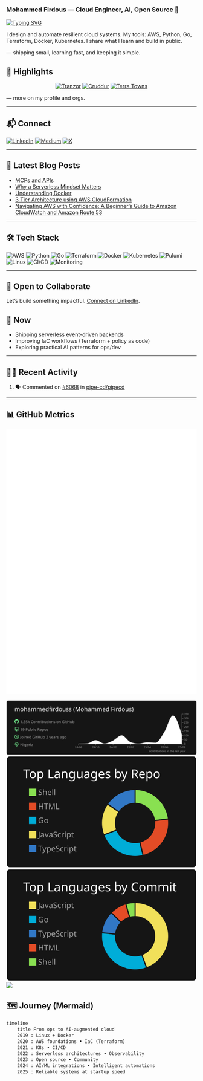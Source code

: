 ### Mohammed Firdous — Cloud Engineer, AI, Open Source 👋

[![Typing SVG](https://readme-typing-svg.demolab.com?font=Inter&weight=700&size=26&duration=3000&pause=600&color=00E7FF&center=true&vCenter=true&width=800&lines=Serverless+%2B+Infra+as+Code;Reliable+automation+at+startup+speed;AI-augmented+builder)](https://github.com/DenverCoder1/readme-typing-svg)

I design and automate resilient cloud systems. My tools: AWS, Python, Go, Terraform, Docker, Kubernetes. I share what I learn and build in public.

— shipping small, learning fast, and keeping it simple.

## 🌟 Highlights

<p align="center">
  <a href="https://github.com/mohammedfirdouss/Tranzor"><img src="https://github-readme-stats.vercel.app/api/pin/?username=mohammedfirdouss&repo=Tranzor&theme=react&border_radius=8" alt="Tranzor" /></a>
  <a href="https://github.com/mohammedfirdouss/aws-bootcamp-cruddur-2023"><img src="https://github-readme-stats.vercel.app/api/pin/?username=mohammedfirdouss&repo=aws-bootcamp-cruddur-2023&theme=react&border_radius=8" alt="Cruddur" /></a>
  <a href="https://github.com/mohammedfirdouss/terraform-beginner-bootcamp-2023"><img src="https://github-readme-stats.vercel.app/api/pin/?username=mohammedfirdouss&repo=terraform-beginner-bootcamp-2023&theme=react&border_radius=8" alt="Terra Towns" /></a>
</p>

— more on my profile and orgs.

---

## 📬 Connect

[![LinkedIn](https://img.shields.io/badge/LinkedIn-%230077B5.svg?logo=linkedin&logoColor=white)](https://www.linkedin.com/in/mohammedfirdousaraoye)
[![Medium](https://img.shields.io/badge/Medium-12100E?logo=medium&logoColor=white)](https://medium.com/@mohammedfirdousaraoye)
[![X](https://img.shields.io/badge/X-000000?logo=x&logoColor=white)](https://twitter.com/iamfirdouss)

---

## 📝 Latest Blog Posts

<!-- BLOG-POST-LIST:START -->
- [MCPs and APIs](https://medium.com/@mohammedfirdousaraoye/mcps-and-apis-6d4d3559da63?source=rss-19706121782c------2)
- [Why a Serverless Mindset Matters](https://medium.com/@mohammedfirdousaraoye/why-a-serverless-mindset-matters-a0103642631a?source=rss-19706121782c------2)
- [Understanding Docker](https://medium.com/@mohammedfirdousaraoye/understanding-docker-fdfc1edf3bbd?source=rss-19706121782c------2)
- [3 Tier Architecture using AWS CloudFormation](https://medium.com/@mohammedfirdousaraoye/3-tier-architecture-using-aws-cloudformation-419044db9587?source=rss-19706121782c------2)
- [Navigating AWS with Confidence: A Beginner’s Guide to Amazon CloudWatch and Amazon Route 53](https://medium.com/@mohammedfirdousaraoye/navigating-aws-with-confidence-a-beginners-guide-to-amazon-cloudwatch-and-amazon-route-53-38e1225cf0f0?source=rss-19706121782c------2)
<!-- BLOG-POST-LIST:END -->

---

## 🛠️ Tech Stack

![AWS](https://img.shields.io/badge/AWS-%23FF9900.svg?style=for-the-badge&logo=amazon-aws&logoColor=white)
![Python](https://img.shields.io/badge/python-3670A0?style=for-the-badge&logo=python&logoColor=ffdd54)
![Go](https://img.shields.io/badge/Go-00ADD8?style=for-the-badge&logo=go&logoColor=white)
![Terraform](https://img.shields.io/badge/terraform-%235835CC.svg?style=for-the-badge&logo=terraform&logoColor=white)
![Docker](https://img.shields.io/badge/docker-%230db7ed.svg?style=for-the-badge&logo=docker&logoColor=white)
![Kubernetes](https://img.shields.io/badge/Kubernetes-326CE5?logo=Kubernetes&logoColor=white&style=for-the-badge)
![Pulumi](https://img.shields.io/badge/Pulumi-8A3391?style=for-the-badge&logo=pulumi&logoColor=white)
![Linux](https://img.shields.io/badge/Linux-FCC624?style=for-the-badge&logo=linux&logoColor=black)
![CI/CD](https://img.shields.io/badge/CI%2FCD-FF5722?style=for-the-badge&logo=githubactions&logoColor=white)
![Monitoring](https://img.shields.io/badge/Monitoring-607D8B?style=for-the-badge&logo=prometheus&logoColor=white)

---

## 🤝 Open to Collaborate

Let’s build something impactful. [Connect on LinkedIn](https://www.linkedin.com/in/mohammedfirdousaraoye).

## 🔭 Now

- Shipping serverless event-driven backends
- Improving IaC workflows (Terraform + policy as code)
- Exploring practical AI patterns for ops/dev

---

## 🏃‍♂️ Recent Activity

<!--START_SECTION:activity-->
1. 🗣 Commented on [#6068](https://github.com/pipe-cd/pipecd/issues/6068#issuecomment-3194333196) in [pipe-cd/pipecd](https://github.com/pipe-cd/pipecd)
<!--END_SECTION:activity-->

---
## 📊 GitHub Metrics

![](./metrics.svg)

[![](https://raw.githubusercontent.com/mohammedfirdouss/mohammedfirdouss/main/profile-summary-card-output/dark/0-profile-details.svg)](https://github.com/vn7n24fzkq/github-profile-summary-cards)
[![](https://raw.githubusercontent.com/mohammedfirdouss/mohammedfirdouss/main/profile-summary-card-output/dark/1-repos-per-language.svg)](https://github.com/vn7n24fzkq/github-profile-summary-cards)
[![](https://raw.githubusercontent.com/mohammedfirdouss/mohammedfirdouss/main/profile-summary-card-output/dark/2-most-commit-language.svg)](https://github.com/vn7n24fzkq/github-profile-summary-cards)
![](https://github-readme-streak-stats.herokuapp.com/?user=mohammedfirdouss&theme=dark&hide_border=false)

## 🗺️ Journey (Mermaid)

```mermaid
timeline
    title From ops to AI-augmented cloud
    2019 : Linux + Docker
    2020 : AWS foundations • IaC (Terraform)
    2021 : K8s • CI/CD
    2022 : Serverless architectures • Observability
    2023 : Open source • Community
    2024 : AI/ML integrations • Intelligent automations
    2025 : Reliable systems at startup speed
```
